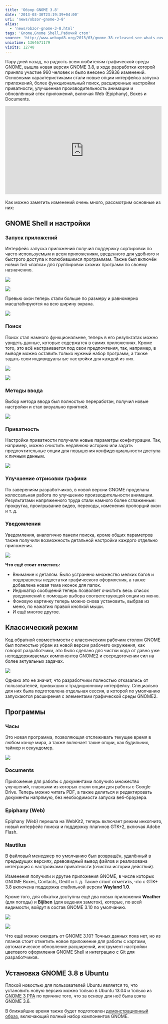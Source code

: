 ```yaml
---
title: 'Обзор GNOME 3.8'
date: '2013-03-30T23:19:39+04:00'
uri: 'news/obzor-gnome-3-8'
alias: 
  - 'news/obzor-gnome-3-8.html'
tags: 'Gnome,Gnome Shell,Рабочий стол'
source: 'http://www.webupd8.org/2013/03/gnome-38-released-see-whats-new-video.html'
unixtime: 1364671179
visits: 12748
---
```

Пару дней назад, на радость всем любителям графической среды GNOME, вышла новая версия GNOME 3.8, в ходе разработки которой приняло участие 960 человек и было внесено 35936 изменений. Основными характеристиками стали новые опции интерфейса запуска приложений, более функциональный поиск, расширенные настройки приватности, улучшенная производительность анимации и обновлённый стек приложений, включая Web (Epiphany), Boxes и Documents.

<iframe width="500" height="281" src="https://www.youtube.com/embed/ete5Us0-IpY" frameborder="0" allowfullscreen=""></iframe> 

Как можно заметить изменений очень много, рассмотрим основные из них:

## GNOME Shell и настройки

### Запуск приложений

Интерфейс запуска приложений получил поддержку сортировки по часто используемым и всем приложениям, введенного для удобного и быстрого доступа к полюбившимся программам. Также был включён новый тип «папка» для группировки схожих программ по своему назначению.

[![](img/2013/03/30/23-00/gnome-1-8604067578-o.jpg)](img/2013/03/30/23-00/gnome-1-8604067578-o.jpg)

[![](img/2013/03/30/23-00/gnome-2-8604067324-o.jpg)](img/2013/03/30/23-00/gnome-2-8604067324-o.jpg)

Превью окон теперь стали больше по размеру и равномерно масштабируются на всю ширину экрана.

[![](img/2013/03/30/23-00/gnome-15-8604065998-o.jpg)](img/2013/03/30/23-00/gnome-15-8604065998-o.jpg)

### Поиск

Поиск стал намного функциональнее, теперь в его результатах можно увидеть данные, которые содержатся в самих приложениях. Кроме того, это всё настраивается под свои предпочтения, так, например, в выводе можно оставить только нужный набор программ, а также задать свои индивидуальные настройки для каждой из них.

[![](img/2013/03/30/23-00/gnome-3-8604067118-o.jpg)](img/2013/03/30/23-00/gnome-3-8604067118-o.jpg)

[![](img/2013/03/30/23-00/gnome-5-8602966243-o.jpg)](img/2013/03/30/23-00/gnome-5-8602966243-o.jpg)

### Методы ввода

Выбор метода ввода был полностью переработан, получил новые настройки и стал визуально приятней.

[![](img/2013/03/30/23-00/gnome-13-8602965711-o.jpg)](img/2013/03/30/23-00/gnome-13-8602965711-o.jpg)

### Приватность

Настройки приватности получили новые параметры конфигурации. Так, например, можно очистить недавнюю историю или задать предпочтительные опции для повышения конфиденциальности доступа к личным данным.

[![](img/2013/03/30/23-00/gnome-4-8604066934-o.jpg)](img/2013/03/30/23-00/gnome-4-8604066934-o.jpg)

### Улучшение отрисовки графики

По заверениям разработчиков, в новой версии GNOME проделана колоссальная работа по улучшению производительности анимации. Результатами напряженного труда стали намного более сглаженные: прокрутка, проигрывание видео, переходы, изменения пропорций окон и т. д.

### Уведомления

Уведомления, аналогично панели поиска, кроме общих параметров также получили возможность детальной настройки каждого отдельно приложения.

[![](img/2013/03/30/23-00/gnome-9-8604066708-o.jpg)](img/2013/03/30/23-00/gnome-9-8604066708-o.jpg)

**Что ещё стоит отметить:**

*   Внимание к деталям. Было устранено множество мелких багов и подправлены недостатки графического оформления, а также добавлена новая тема иконок для папок.
*   Индикатор сообщений теперь позволяет очистить весь список уведомлений с помощью выбора соответствующей опции из меню.
*   Фоновую картинку теперь можно снова установить, выбрав из меню, по нажатию правой кнопкой мыши.
*   И ещё многое другое.

## Классический режим

Код обратной совместимости с классическим рабочим столом GNOME был полностью убран из новой версии рабочего окружения, как говорят разработчики, это было сделано для чистки кода от давно уже неподдерживаемых компонентов GNOME2 и сосредоточении сил на более актуальных задачах.

[![](img/2013/03/30/23-00/gnome-12-8604066376-o.jpg)](img/2013/03/30/23-00/gnome-12-8604066376-o.jpg)

Однако это не значит, что разработчики полностью отказались от пользователей, привыкших к традиционному интерфейсу. Специально для них была подготовлена отдельная сессия, в которой по умолчанию запускаются расширения с элементами графической среды GNOME2.

## Программы

### Часы

Это новая программа, позволяющая отслеживать текущее время в любом конце мира, а также включает такие опции, как будильник, таймер и секундомер.

[![](img/2013/03/30/23-00/gnome-11-8602965935-o.jpg)](img/2013/03/30/23-00/gnome-11-8602965935-o.jpg)

### Documents

Приложение для работы с документами получило множество улучшений, главными из которых стали опции для работы с Google Drive. Теперь можно читать PDF, а также делиться и редактировать документы напрямую, без необходимости запуска веб-браузера.

### Epiphany (Web)

Epiphany (Web) перешла на WebKit2, теперь включает режим инкогнито, новый интерфейс поиска и поддержку плагинов GTK+2, включая Adobe Flash.

### Nautilus

В файловый менеджер по умолчанию был возвращён, удалённый в предыдущих версиях, древовидный вывод файлов и реализована интеграция с настройками приватности (очистка истории действий).

Изменения получили и другие приложения GNOME, в числе которых GNOME Boxes, Contacts, Gedit и т. д. Также стоит отметить, что с GTK+ 3.8 включена поддержка стабильной версии **Wayland 1.0**.

Кроме того, для обкатки доступны ещё два новых приложения **Weather** (для погоды) и **Bijiben** (для ведения заметок), которые, по всей видимости, войдут в состав GNOME 3.10 по умолчанию.

[![](img/2013/03/30/23-00/gnome-14-8604066104-o.jpg)](img/2013/03/30/23-00/gnome-14-8604066104-o.jpg)

[![](img/2013/03/30/23-00/gnome-10-8602966045-o.jpg)](img/2013/03/30/23-00/gnome-10-8602966045-o.jpg)

Что ещё можно ожидать от GNOME 3.10? Точных данных пока нет, но из планов стоит отметить новое приложение для работы с картами, автоматическое обновление расширений, инструмент настройки цветового оформления GNOME Shell и интеграцию с Git для разработчиков.

## Установка GNOME 3.8 в Ubuntu

Плохой новостью для пользователей Ubuntu является то, что установить новую версию можно только в Ubuntu 13.04 и только из [GNOME 3 PPA](https://launchpad.net/~gnome3-team/+archive/gnome3?field.series_filter=raring) по причине того, что за основу для неё была взята GNOME 3.6.

В ближайшие время также будет подготовлен [демонстрационный образ](http://download.opensuse.org/repositories/GNOME:/Medias/images/iso/), включающий полный набор компонентов GNOME.
